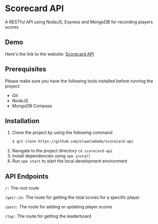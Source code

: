 # Scorecard API
A RESTful API using NodeJS, Express and MongoDB for recording players scores

## Demo 
Here's the link to the website: [Scorecard API](https://scorecard-api-node.herokuapp.com)

## Prerequisites 
Please make sure you have the following tools installed before running the project:
- Git
- NodeJS
- MongoDB Compass

## Installation
1. Clone the project by using the following command
   ```bash
   $ git clone https://github.com/oluwoledada/scorecard-api
   ```
2. Navigate to the project directory `cd scorecard-api`
3. Install dependencies using `npm install`
4. Run `npm start` to start the local development environment 

## API Endpoints

`/:` The root route

`/get/:id:` The route for getting the total scores for a specific player

`/post:` The route for adding or updating player scores

`/top:` The route for getting the leaderboard





